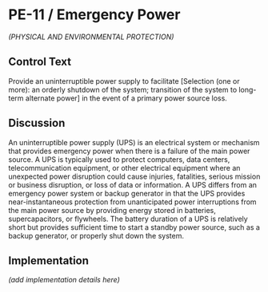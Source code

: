# PE-11 / Emergency Power

_(PHYSICAL AND ENVIRONMENTAL PROTECTION)_

## Control Text

Provide an uninterruptible power supply to facilitate [Selection (one or more): an orderly shutdown of the system; transition of the system to long-term alternate power] in the event of a primary power source loss.

## Discussion

An uninterruptible power supply (UPS) is an electrical system or mechanism that provides emergency power when there is a failure of the main power source. A UPS is typically used to protect computers, data centers, telecommunication equipment, or other electrical equipment where an unexpected power disruption could cause injuries, fatalities, serious mission or business disruption, or loss of data or information. A UPS differs from an emergency power system or backup generator in that the UPS provides near-instantaneous protection from unanticipated power interruptions from the main power source by providing energy stored in batteries, supercapacitors, or flywheels. The battery duration of a UPS is relatively short but provides sufficient time to start a standby power source, such as a backup generator, or properly shut down the system.

## Implementation

_(add implementation details here)_